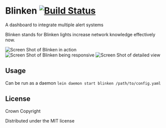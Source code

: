 # Blinken [![Build Status](https://travis-ci.org/alphagov/blinken.png?branch=master)](https://travis-ci.org/alphagov/blinken)

A dashboard to integrate multiple alert systems

Blinken stands for Blinken lights increase network knowledge effectively now.

![Screen Shot of Blinken in action](https://github.com/alphagov/blinken/raw/master/blinken-large.png)
![Screen Shot of Blinken being responsive](https://github.com/alphagov/blinken/raw/master/blinken-small.png)
![Screen Shot of detailed view](https://github.com/alphagov/blinken/raw/master/blinken-detail.png)

## Usage

Can be run as a daemon `lein daemon start blinken /path/to/config.yaml`

## License

Crown Copyright

Distributed under the MIT license
